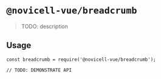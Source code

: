 # `@novicell-vue/breadcrumb`

> TODO: description

## Usage

```
const breadcrumb = require('@novicell-vue/breadcrumb');

// TODO: DEMONSTRATE API
```
